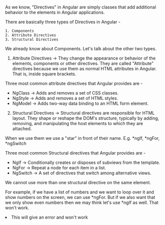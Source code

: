As we know, "Directives" in Angular are simply classes that add additional behavior to the elements in Angular applications.

There are basically three types of Directives in Angular - 

    1. Components
    2. Attribute Directives
    3. Structural Directives

We already know about Components. Let's talk about the other two types.

 1. Attribute Directives -> They change the appearance or behavior of the elements, components or other directives. They are called "Attribute" directives because we use them as normal HTML attributes in Angular. That is, inside square brackets. 
   
Three most common attribute directives that Angular provides are - 

   - NgClass -> Adds and removes a set of CSS classes.
   - NgStyle -> Adds and removes a set of HTML styles.
   - NgModel -> Adds two-way data binding to an HTML form element.

2. Structural Directives -> Structural directives are responsible for HTML layout. They shape or reshape the DOM's structure, typically by adding, removing, and manipulating the host elements to which they are attached.

When we use them we use a "star" in front of their name. E.g. *ngIf, *ngFor, *ngSwitch

Three most common Structural directives that Angular provides are -

   - NgIf -> Conditionally creates or disposes of subviews from the template.
   - NgFor -> Repeat a node for each item in a list.
   - NgSwitch -> A set of directives that switch among alternative views.


We cannot use more than one structural directive on the same element.

For example, if we have a list of numbers and we want to loop over it and show numbers on the screen, we can use *ngFor. But if we also want that we only show even numbers then we may think let's use *ngIf as well. That won't work.

   <li *ngFor="let n for numbers" *ngIf="n % 2 !== 0">
   This will give an error and won't work



